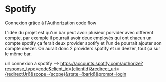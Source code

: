 # Spotify
Connexion grâce à l'Authorization code flow

L'idée du projet est qu'un bar peut avoir plusieur porvider avec différent compte, par exemple il pourrait avoir deux employés qui ont chacun un compte spotify ça ferait deux provider spotify et l'un de pourrait ajouter son compte deezer.
On aurait donc 2 providers spotify et un deezer, tout ça sur le même bar.

url connexion à spotify --> https://accounts.spotify.com/authorize?response_type=code&client_id={clientId}&redirect_uri={redirectUri}&scope={scope}&state={barId}&prompt=login
